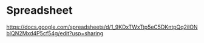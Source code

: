 # Spreadsheet
https://docs.google.com/spreadsheets/d/1_9KDxTWxTtp5eC5DKntpQq2ilONblQN2Mxd4P5cf54g/edit?usp=sharing
